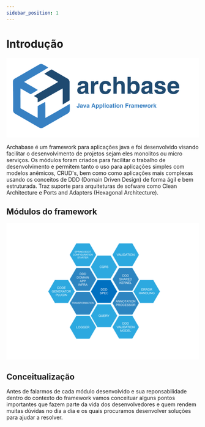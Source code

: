 ```yaml
---
sidebar_position: 1
---
```

# Introdução

![](./img/archbase_banner.png)


Archabase é um framework para aplicações java e foi desenvolvido visando facilitar o desenvolvimento de projetos sejam eles monolitos ou micro serviços. Os módulos foram criados para facilitar o trabalho de desenvolvimento e permitem tanto o uso para aplicações simples com modelos anêmicos, CRUD's, bem como como aplicações mais complexas usando os conceitos de DDD (Domain Driven Design) de forma ágil e bem estruturada. Traz suporte para arquiteturas de sofware como Clean Architecture e Ports and Adapters (Hexagonal Architecture).


## Módulos do framework

![](./img/archbase_diagram_framework.png)


## Conceitualização

Antes de falarmos de cada módulo desenvolvido e sua reponsabilidade dentro do contexto do framework vamos conceituar alguns pontos importantes que fazem parte da vida dos desenvolvedores e quem rendem muitas dúvidas no dia a dia e os quais procuramos desenvolver soluções para ajudar a resolver.

